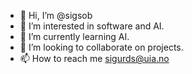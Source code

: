 - 👋 Hi, I’m @sigsob
- 👀 I’m interested in software and AI.
- 🌱 I’m currently learning AI.
- 💞️ I’m looking to collaborate on projects.
- 📫 How to reach me sigurds@uia.no

<!---
sigsob/sigsob is a ✨ special ✨ repository because its `README.md` (this file) appears on your GitHub profile.
You can click the Preview link to take a look at your changes.
--->
